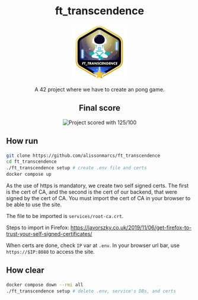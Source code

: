 <div align="center">
	<h1>ft_transcendence</h1>
	<img src="https://raw.githubusercontent.com/alissonmarcs/alissonmarcs/refs/heads/main/images/ft_transcendencem.png" alt="ft_transcendence project badge of 42"/>
	<p align="center">A 42 project where we have to create an pong game.</p>
</div>

<div align="center">
	<h2>Final score</h2>
	<img src="https://i.imgur.com/dL7Srhr.png" alt="Project scored with 125/100">
</div>

## How run

```sh
git clone https://github.com/alissonmarcs/ft_transcendence
cd ft_transcendence
./ft_transcendence setup # create .env file and certs
docker compose up
```

As the use of https is mandatory, we create two self signed certs. The first is the cert of CA, and the second is the cert of our backend, that were signed by the cert of CA. You must import the cert of CA in your browser to be able to use the site.

The file to be imported is `services/root-ca.crt`.

Steps to import in Firefox: https://javorszky.co.uk/2019/11/06/get-firefox-to-trust-your-self-signed-certificates/

When certs are done, check `IP` var  at `.env`. In your browser url bar, use `https://$IP:8080` to access the site.

## How clear

```sh
docker compose down --rmi all
./ft_transcendence setup # delete .env, service's DBs, and certs
```

